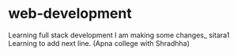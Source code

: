 # web-development
Learning full stack development
I am making some changes_ sitara1
<br>
Learning to add next line.
(Apna college with Shradhha)